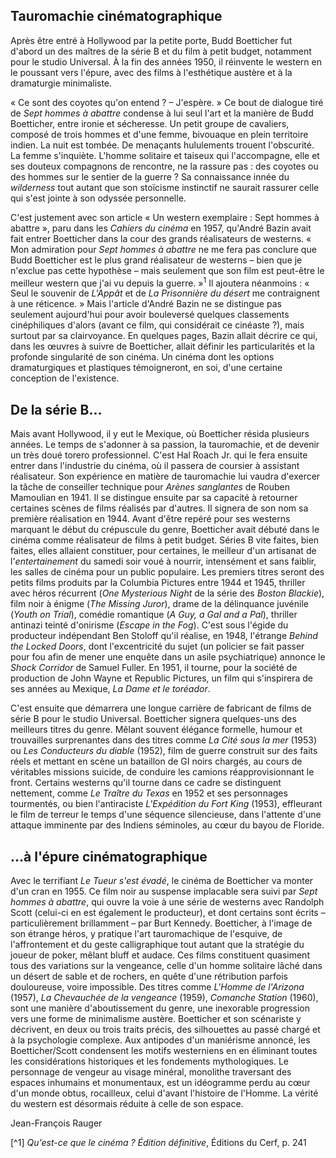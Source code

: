 ## Tauromachie cinématographique

Après être entré à Hollywood par la petite porte, Budd Boetticher fut d'abord un des maîtres de la série B et du film à petit budget, notamment pour le studio Universal. À la fin des années 1950, il réinvente le western en le poussant vers l'épure, avec des films à l'esthétique austère et à la dramaturgie minimaliste.

« Ce sont des coyotes qu'on entend ? – J'espère. » Ce bout de dialogue tiré de _Sept hommes à abattre_ condense à lui seul l'art et la manière de Budd Boetticher, entre ironie et sécheresse. Un petit groupe de cavaliers, composé de trois hommes et d'une femme, bivouaque en plein territoire indien. La nuit est tombée. De menaçants hululements trouent l'obscurité. La femme s'inquiète. L'homme solitaire et taiseux qui l'accompagne, elle et ses douteux compagnons de rencontre, ne la rassure pas : des coyotes ou des hommes sur le sentier de la guerre ? Sa connaissance innée du _wilderness_ tout autant que son stoïcisme instinctif ne saurait rassurer celle qui s'est jointe à son odyssée personnelle.

C'est justement avec son article « Un western exemplaire : Sept hommes à abattre », paru dans les _Cahiers du cinéma_ en 1957, qu'André Bazin avait fait entrer Boetticher dans la cour des grands réalisateurs de westerns. « Mon admiration pour _Sept hommes à abattre_ ne me fera pas conclure que Budd Boetticher est le plus grand réalisateur de westerns – bien que je n'exclue pas cette hypothèse – mais seulement que son film est peut-être le meilleur western que j'ai vu depuis la guerre. »<sup>1</sup> Il ajoutera néanmoins : « Seul le souvenir de _L'Appât_ et de _La Prisonnière du désert_ me contraignent à une réticence. » Mais l'article d'André Bazin ne se distingue pas seulement aujourd'hui pour avoir bouleversé quelques classements cinéphiliques d'alors (avant ce film, qui considérait ce cinéaste ?), mais surtout par sa clairvoyance. En quelques pages, Bazin allait décrire ce qui, dans les œuvres à suivre de Boetticher, allait définir les particularités et la profonde singularité de son cinéma. Un cinéma dont les options dramaturgiques et plastiques témoigneront, en soi, d'une certaine conception de l'existence.

## De la série B...

Mais avant Hollywood, il y eut le Mexique, où Boetticher résida plusieurs années. Le temps de s'adonner à sa passion, la tauromachie, et de devenir un très doué torero professionnel. C'est Hal Roach Jr. qui le fera ensuite entrer dans l'industrie du cinéma, où il passera de coursier à assistant réalisateur. Son expérience en matière de tauromachie lui vaudra d'exercer la tâche de conseiller technique pour _Arènes sanglantes_ de Rouben Mamoulian en 1941. Il se distingue ensuite par sa capacité à retourner certaines scènes de films réalisés par d'autres. Il signera de son nom sa première réalisation en 1944. Avant d'être repéré pour ses westerns marquant le début du crépuscule du genre, Boetticher avait débuté dans le cinéma comme réalisateur de films à petit budget. Séries B vite faites, bien faites, elles allaient constituer, pour certaines, le meilleur d'un artisanat de l'_entertainement_ du samedi soir voué à nourrir, intensément et sans faiblir, les salles de cinéma pour un public populaire. Les premiers titres seront des petits films produits par la Columbia Pictures entre 1944 et 1945, thriller avec héros récurrent (_One Mysterious Night_ de la série des _Boston Blackie_), film noir à énigme (_The Missing Juror_), drame de la délinquance juvénile (_Youth on Trial_), comédie romantique (_A Guy, a Gal and a Pal_), thriller antinazi teinté d'onirisme (_Escape in the Fog_). C'est sous l'égide du producteur indépendant Ben Stoloff qu'il réalise, en 1948, l'étrange _Behind the Locked Doors_, dont l'excentricité du sujet (un policier se fait passer pour fou afin de mener une enquête dans un asile psychiatrique) annonce le _Shock Corridor_ de Samuel Fuller. En 1951, il tourne, pour la société de production de John Wayne et Republic Pictures, un film qui s'inspirera de ses années au Mexique, _La Dame et le toréador_.

C'est ensuite que démarrera une longue carrière de fabricant de films de série B pour le studio Universal. Boetticher signera quelques-uns des meilleurs titres du genre. Mêlant souvent élégance formelle, humour et trouvailles surprenantes dans des titres comme _La Cité sous la mer_ (1953) ou _Les Conducteurs du diable_ (1952), film de guerre construit sur des faits réels et mettant en scène un bataillon de GI noirs chargés, au cours de véritables missions suicide, de conduire les camions réapprovisionnant le front. Certains westerns qu'il tourne dans ce cadre se distinguent nettement, comme _Le Traître du Texas_ en 1952 et ses personnages tourmentés, ou bien l'antiraciste _L'Expédition du Fort King_ (1953), effleurant le film de terreur le temps d'une séquence silencieuse, dans l'attente d'une attaque imminente par des Indiens séminoles, au cœur du bayou de Floride.

## ...à l'épure cinématographique

Avec le terrifiant _Le Tueur s'est évadé_, le cinéma de Boetticher va monter d'un cran en 1955. Ce film noir au suspense implacable sera suivi par _Sept hommes à abattre_, qui ouvre la voie à une série de westerns avec Randolph Scott (celui-ci en est également le producteur), et dont certains sont écrits – particulièrement brillamment – par Burt Kennedy. Boetticher, à l'image de son étrange héros, y pratique l'art tauromachique de l'esquive, de l'affrontement et du geste calligraphique tout autant que la stratégie du joueur de poker, mêlant bluff et audace. Ces films constituent quasiment tous des variations sur la vengeance, celle d'un homme solitaire lâché dans un désert de sable et de rochers, en quête d'une rétribution parfois douloureuse, voire impossible. Des titres comme _L'Homme de l'Arizona_ (1957), _La Chevauchée de la vengeance_ (1959), _Comanche Station_ (1960), sont une manière d'aboutissement du genre, une inexorable progression vers une forme de minimalisme austère. Boetticher et son scénariste y décrivent, en deux ou trois traits précis, des silhouettes au passé chargé et à la psychologie complexe. Aux antipodes d'un maniérisme annoncé, les Boetticher/Scott condensent les motifs westerniens en en éliminant toutes les considérations historiques et les fondements mythologiques. Le personnage de vengeur au visage minéral, monolithe traversant des espaces inhumains et monumentaux, est un idéogramme perdu au cœur d'un monde obtus, rocailleux, celui d'avant l'histoire de l'Homme. La vérité du western est désormais réduite à celle de son espace.

Jean-François Rauger

[^1] _Qu'est-ce que le cinéma ? Édition définitive_, Éditions du Cerf, p. 241
